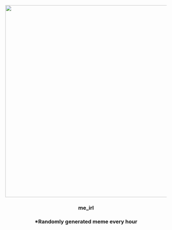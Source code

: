 <p align="center">
        <img src="https://i.redd.it/uhlz19ueb0591.jpg" width="600" height="600">
        </p>
        <h3 align="center">me_irl</h3>
        <h3 align="center">*Randomly generated meme every hour</h3>
    